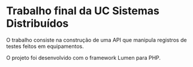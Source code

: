 # Trabalho final da UC Sistemas Distribuídos 

O trabalho consiste na construção de uma API que manipula registros
de testes feitos em equipamentos.

O projeto foi desenvolvido com o framework Lumen para PHP.
